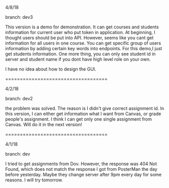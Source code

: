 4/8/18

branch: dev3

This version is a demo for demonstration. It can get courses and students information for current user who put token in application. At beginning, I thought users should be put into API. However, seems like you cant get information for all users in one course. You can get specific group of users information by adding certain key words into endpoints. For this demo,I just get students information. One more thing, you can only see student id in server and student name if you dont have high level role on your own.

I have no idea about how to design the GUI.  

===================================

4/2/18

branch: dev2

the problem was solved. The reason is I didn't give correct assignment id. In this version, I can either get information what I want from Canvas, or grade people's assignment. I think I can get only one single assignment from Canvas. Will do it in the next version!

===================================

4/1/18

branch: dev

I tried to get assignments from Dov. However, the response was 404 Not Found, which does not match the response I got from PosterMan the day before yesterday. Maybe they change server after 9pm every day for some reasons. I will try tomorrow.   